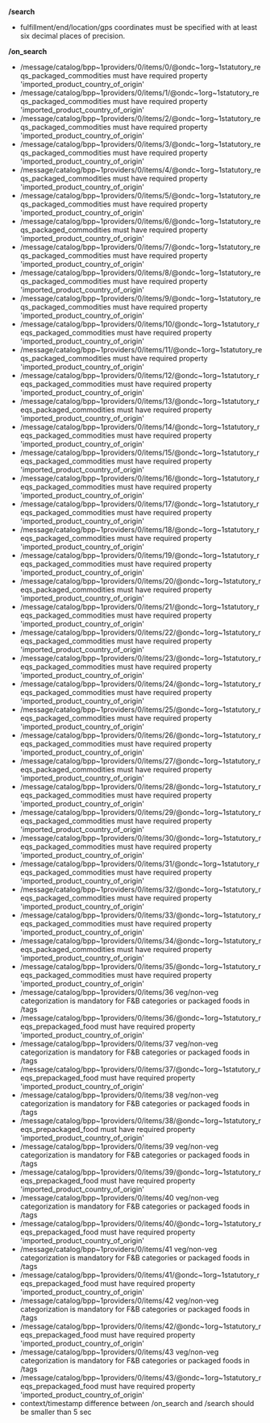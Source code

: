 **/search**
- fulfillment/end/location/gps coordinates must be specified with at least six decimal places of precision.

**/on_search**
- /message/catalog/bpp~1providers/0/items/0/@ondc~1org~1statutory_reqs_packaged_commodities must have required property 'imported_product_country_of_origin'
- /message/catalog/bpp~1providers/0/items/1/@ondc~1org~1statutory_reqs_packaged_commodities must have required property 'imported_product_country_of_origin'
- /message/catalog/bpp~1providers/0/items/2/@ondc~1org~1statutory_reqs_packaged_commodities must have required property 'imported_product_country_of_origin'
- /message/catalog/bpp~1providers/0/items/3/@ondc~1org~1statutory_reqs_packaged_commodities must have required property 'imported_product_country_of_origin'
- /message/catalog/bpp~1providers/0/items/4/@ondc~1org~1statutory_reqs_packaged_commodities must have required property 'imported_product_country_of_origin'
- /message/catalog/bpp~1providers/0/items/5/@ondc~1org~1statutory_reqs_packaged_commodities must have required property 'imported_product_country_of_origin'
- /message/catalog/bpp~1providers/0/items/6/@ondc~1org~1statutory_reqs_packaged_commodities must have required property 'imported_product_country_of_origin'
- /message/catalog/bpp~1providers/0/items/7/@ondc~1org~1statutory_reqs_packaged_commodities must have required property 'imported_product_country_of_origin'
- /message/catalog/bpp~1providers/0/items/8/@ondc~1org~1statutory_reqs_packaged_commodities must have required property 'imported_product_country_of_origin'
- /message/catalog/bpp~1providers/0/items/9/@ondc~1org~1statutory_reqs_packaged_commodities must have required property 'imported_product_country_of_origin'
- /message/catalog/bpp~1providers/0/items/10/@ondc~1org~1statutory_reqs_packaged_commodities must have required property 'imported_product_country_of_origin'
- /message/catalog/bpp~1providers/0/items/11/@ondc~1org~1statutory_reqs_packaged_commodities must have required property 'imported_product_country_of_origin'
- /message/catalog/bpp~1providers/0/items/12/@ondc~1org~1statutory_reqs_packaged_commodities must have required property 'imported_product_country_of_origin'
- /message/catalog/bpp~1providers/0/items/13/@ondc~1org~1statutory_reqs_packaged_commodities must have required property 'imported_product_country_of_origin'
- /message/catalog/bpp~1providers/0/items/14/@ondc~1org~1statutory_reqs_packaged_commodities must have required property 'imported_product_country_of_origin'
- /message/catalog/bpp~1providers/0/items/15/@ondc~1org~1statutory_reqs_packaged_commodities must have required property 'imported_product_country_of_origin'
- /message/catalog/bpp~1providers/0/items/16/@ondc~1org~1statutory_reqs_packaged_commodities must have required property 'imported_product_country_of_origin'
- /message/catalog/bpp~1providers/0/items/17/@ondc~1org~1statutory_reqs_packaged_commodities must have required property 'imported_product_country_of_origin'
- /message/catalog/bpp~1providers/0/items/18/@ondc~1org~1statutory_reqs_packaged_commodities must have required property 'imported_product_country_of_origin'
- /message/catalog/bpp~1providers/0/items/19/@ondc~1org~1statutory_reqs_packaged_commodities must have required property 'imported_product_country_of_origin'
- /message/catalog/bpp~1providers/0/items/20/@ondc~1org~1statutory_reqs_packaged_commodities must have required property 'imported_product_country_of_origin'
- /message/catalog/bpp~1providers/0/items/21/@ondc~1org~1statutory_reqs_packaged_commodities must have required property 'imported_product_country_of_origin'
- /message/catalog/bpp~1providers/0/items/22/@ondc~1org~1statutory_reqs_packaged_commodities must have required property 'imported_product_country_of_origin'
- /message/catalog/bpp~1providers/0/items/23/@ondc~1org~1statutory_reqs_packaged_commodities must have required property 'imported_product_country_of_origin'
- /message/catalog/bpp~1providers/0/items/24/@ondc~1org~1statutory_reqs_packaged_commodities must have required property 'imported_product_country_of_origin'
- /message/catalog/bpp~1providers/0/items/25/@ondc~1org~1statutory_reqs_packaged_commodities must have required property 'imported_product_country_of_origin'
- /message/catalog/bpp~1providers/0/items/26/@ondc~1org~1statutory_reqs_packaged_commodities must have required property 'imported_product_country_of_origin'
- /message/catalog/bpp~1providers/0/items/27/@ondc~1org~1statutory_reqs_packaged_commodities must have required property 'imported_product_country_of_origin'
- /message/catalog/bpp~1providers/0/items/28/@ondc~1org~1statutory_reqs_packaged_commodities must have required property 'imported_product_country_of_origin'
- /message/catalog/bpp~1providers/0/items/29/@ondc~1org~1statutory_reqs_packaged_commodities must have required property 'imported_product_country_of_origin'
- /message/catalog/bpp~1providers/0/items/30/@ondc~1org~1statutory_reqs_packaged_commodities must have required property 'imported_product_country_of_origin'
- /message/catalog/bpp~1providers/0/items/31/@ondc~1org~1statutory_reqs_packaged_commodities must have required property 'imported_product_country_of_origin'
- /message/catalog/bpp~1providers/0/items/32/@ondc~1org~1statutory_reqs_packaged_commodities must have required property 'imported_product_country_of_origin'
- /message/catalog/bpp~1providers/0/items/33/@ondc~1org~1statutory_reqs_packaged_commodities must have required property 'imported_product_country_of_origin'
- /message/catalog/bpp~1providers/0/items/34/@ondc~1org~1statutory_reqs_packaged_commodities must have required property 'imported_product_country_of_origin'
- /message/catalog/bpp~1providers/0/items/35/@ondc~1org~1statutory_reqs_packaged_commodities must have required property 'imported_product_country_of_origin'
- /message/catalog/bpp~1providers/0/items/36 veg/non-veg categorization is mandatory for F&B categories or packaged foods in /tags
- /message/catalog/bpp~1providers/0/items/36/@ondc~1org~1statutory_reqs_prepackaged_food must have required property 'imported_product_country_of_origin'
- /message/catalog/bpp~1providers/0/items/37 veg/non-veg categorization is mandatory for F&B categories or packaged foods in /tags
- /message/catalog/bpp~1providers/0/items/37/@ondc~1org~1statutory_reqs_prepackaged_food must have required property 'imported_product_country_of_origin'
- /message/catalog/bpp~1providers/0/items/38 veg/non-veg categorization is mandatory for F&B categories or packaged foods in /tags
- /message/catalog/bpp~1providers/0/items/38/@ondc~1org~1statutory_reqs_prepackaged_food must have required property 'imported_product_country_of_origin'
- /message/catalog/bpp~1providers/0/items/39 veg/non-veg categorization is mandatory for F&B categories or packaged foods in /tags
- /message/catalog/bpp~1providers/0/items/39/@ondc~1org~1statutory_reqs_prepackaged_food must have required property 'imported_product_country_of_origin'
- /message/catalog/bpp~1providers/0/items/40 veg/non-veg categorization is mandatory for F&B categories or packaged foods in /tags
- /message/catalog/bpp~1providers/0/items/40/@ondc~1org~1statutory_reqs_prepackaged_food must have required property 'imported_product_country_of_origin'
- /message/catalog/bpp~1providers/0/items/41 veg/non-veg categorization is mandatory for F&B categories or packaged foods in /tags
- /message/catalog/bpp~1providers/0/items/41/@ondc~1org~1statutory_reqs_prepackaged_food must have required property 'imported_product_country_of_origin'
- /message/catalog/bpp~1providers/0/items/42 veg/non-veg categorization is mandatory for F&B categories or packaged foods in /tags
- /message/catalog/bpp~1providers/0/items/42/@ondc~1org~1statutory_reqs_prepackaged_food must have required property 'imported_product_country_of_origin'
- /message/catalog/bpp~1providers/0/items/43 veg/non-veg categorization is mandatory for F&B categories or packaged foods in /tags
- /message/catalog/bpp~1providers/0/items/43/@ondc~1org~1statutory_reqs_prepackaged_food must have required property 'imported_product_country_of_origin'
- context/timestamp difference between /on_search and /search should be smaller than 5 sec

